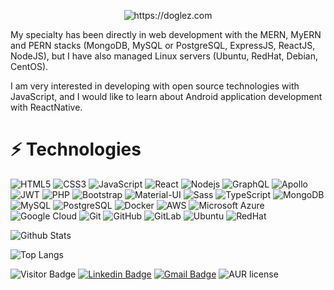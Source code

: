 <p align="center">
  <img src="https://github.com/doglez/doglez/blob/dev/src/assets/img/world.gif" alt="https://doglez.com">
</p>

<p>
    My specialty has been directly in web development with the MERN, MyERN and PERN stacks (MongoDB, MySQL or PostgreSQL, ExpressJS, ReactJS, NodeJS), but I have also managed Linux servers (Ubuntu, RedHat, Debian, CentOS).
</p>
<p>
    I am very interested in developing with open source technologies with JavaScript, and I would like to learn about Android application development with ReactNative.
</p>

# ⚡ Technologies

![HTML5](https://img.shields.io/badge/-HTML5-E34F26?style=flat&logo=html5&logoColor=white)
![CSS3](https://img.shields.io/badge/-CSS3-1572B6?style=flat&logo=css3)
![JavaScript](https://img.shields.io/badge/-JavaScript-f7df1e?style=flat&logo=javascript&logoColor=black)
![React](https://img.shields.io/badge/-React-61DBFB?style=flat&logo=react&logoColor=black)
![Nodejs](https://img.shields.io/badge/-Nodejs-3c873a?style=flat&logo=Node.js&logoColor=white)
![GraphQL](https://img.shields.io/badge/-GraphQL-E10098?style=flat&logo=graphql&logoColor=white)
![Apollo](https://img.shields.io/badge/-Apollo-311C87?style=flat&logo=apollo-graphql)
![JWT](https://img.shields.io/badge/JWT-black?style=flat&logo=JSON%20web%20tokens)
![PHP](https://img.shields.io/badge/-php-4f5b93?style=flat&logo=php&logoColor=white)
![Bootstrap](https://img.shields.io/badge/-Bootstrap-563D7C?style=flat&logo=bootstrap&logoColor=white)
![Material-UI](https://img.shields.io/badge/-Material--UI-0081CB?style=flat&logo=material-ui&logoColor=white)
![Sass](https://img.shields.io/badge/-SASS-CD6799?style=flat&logo=sass&logoColor=white)
![TypeScript](https://img.shields.io/badge/-TypeScript-007ACC?style=flat&logo=typescript&logoColor=white)
![MongoDB](https://img.shields.io/badge/-MongoDB-3FA037?style=flat&logo=mongodb&logoColor=white)
![MySQL](https://img.shields.io/badge/-MySQL-00758F?style=flat&logo=mysql&logoColor=white)
![PostgreSQL](https://img.shields.io/badge/-PostgreSQL-316192?style=flat&logo=postgresql&logoColor=white)
![Docker](https://img.shields.io/badge/-Docker-0db7ed?style=flat&logo=docker&logoColor=white)
![AWS](https://img.shields.io/badge/AWS-ff9900.svg?style=flat&logo=amazon-aws&logoColor=white)
![Microsoft Azure](https://img.shields.io/badge/Microsoft%20Azure-00a1f1?style=flat&logo=microsoft-azure)
![Google Cloud](https://img.shields.io/badge/Google%20Cloud-4285f4?style=flat&logo=google-cloud&logoColor=white)
![Git](https://img.shields.io/badge/-Git-bd2c00?style=flat&logo=git&logoColor=white)
![GitHub](https://img.shields.io/badge/-GitHub-181717?style=flat&logo=github)
![GitLab](https://img.shields.io/badge/-GitLab-e24329?style=flat&logo=gitlab&logoColor=white)
![Ubuntu](https://img.shields.io/badge/-Ubuntu-dd4814?style=flat&logo=ubuntu&logoColor=white)
![RedHat](https://img.shields.io/badge/-RedHat-cc0000?style=flat&logo=redhat&logoColor=white)

<!-- Github Stats -->

![Github Stats](https://github-readme-stats.vercel.app/api?username=doglez&count_private=true&show_icons=true&include_all_commits=true)

<!-- Top Langs -->

![Top Langs](https://github-readme-stats.vercel.app/api/top-langs/?username=doglez&hide=TeX&layout=compact)

<!-- Visitor -->

![Visitor Badge](https://visitor-badge.laobi.icu/badge?page_id=doglez.doglez)
[![Linkedin Badge](https://img.shields.io/badge/-danilogonzalez-blue?style=flat&logo=Linkedin&logoColor=white&link=https://www.linkedin.com/in/danilo-gonzalez/)](https://www.linkedin.com/in/danilo-gonzalez/)
[![Gmail Badge](https://img.shields.io/badge/-danilo.j.gonzalez@gmail.com-c14438?style=flat&logo=Gmail&logoColor=white&link=mailto:danilo.j.gonzalez@gmail.com)](mailto:danilo.j.gonzalez@gmail.com)
![AUR license](https://img.shields.io/aur/license/android-studio?logo=apache)
